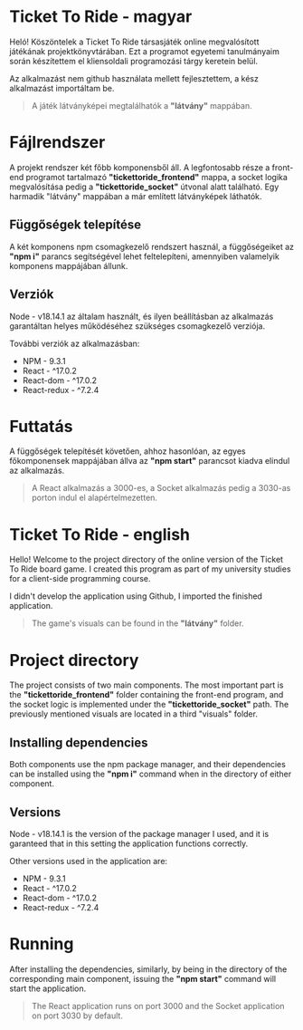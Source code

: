 ﻿# Ticket To Ride - magyar

Heló! Köszöntelek a Ticket To Ride társasjáték online megvalósított játékának projektkönyvtárában. Ezt a programot egyetemi tanulmányaim során készítettem el kliensoldali programozási tárgy keretein belül.

Az alkalmazást nem github használata mellett fejlesztettem, a kész alkalmazást importáltam be.

> A játék látványképei megtalálhatók a **"látvány"** mappában.

# Fájlrendszer

A projekt rendszer két főbb komponensből áll. A legfontosabb része a front-end programot tartalmazó **"tickettoride_frontend"** mappa, a socket logika megvalósítása pedig a **"tickettoride_socket"** útvonal alatt található. Egy harmadik "látvány" mappában a már említett látványképek láthatók.

## Függőségek telepítése

A két komponens npm csomagkezelő rendszert használ, a függőségeiket az **"npm i"** parancs segítségével lehet feltelepíteni, amennyiben valamelyik komponens mappájában állunk.

## Verziók

Node - v18.14.1 az általam használt, és ilyen beállításban az alkalmazás garantáltan helyes működéséhez szükséges csomagkezelő verziója.

További verziók az alkalmazásban:

- NPM - 9.3.1
- React - ^17.0.2
- React-dom - ^17.0.2
- React-redux - ^7.2.4

# Futtatás

A függőségek telepítését követően, ahhoz hasonlóan, az egyes főkomponensek mappájában állva az **"npm start"** parancsot kiadva elindul az alkalmazás.

> A React alkalmazás a 3000-es, a Socket alkalmazás pedig a 3030-as porton indul el alapértelmezetten.

# Ticket To Ride - english

Hello! Welcome to the project directory of the online version of the Ticket To Ride board game. I created this program as part of my university studies for a client-side programming course.

I didn't develop the application using Github, I imported the finished application.

> The game's visuals can be found in the **"látvány"** folder.

# Project directory

The project consists of two main components. The most important part is the **"tickettoride_frontend"** folder containing the front-end program, and the socket logic is implemented under the **"tickettoride_socket"** path. The previously mentioned visuals are located in a third "visuals" folder.

## Installing dependencies

Both components use the npm package manager, and their dependencies can be installed using the **"npm i"** command when in the directory of either component.

## Versions

Node - v18.14.1 is the version of the package manager I used, and it is garanteed that in this setting the application functions correctly.

Other versions used in the application are:

- NPM - 9.3.1
- React - ^17.0.2
- React-dom - ^17.0.2
- React-redux - ^7.2.4

# Running

After installing the dependencies, similarly, by being in the directory of the corresponding main component, issuing the **"npm start"** command will start the application.

> The React application runs on port 3000 and the Socket application on port 3030 by default.
